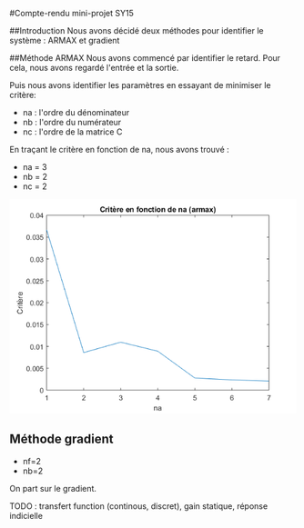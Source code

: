 #Compte-rendu mini-projet SY15

##Introduction
Nous avons décidé deux méthodes pour identifier le système : ARMAX et gradient

##Méthode ARMAX
Nous avons commencé par identifier le retard. Pour cela, nous avons regardé l'entrée et la sortie.

Puis nous avons identifier les paramètres en essayant de minimiser le critère: 

* na : l'ordre du dénominateur
* nb : l'ordre du numérateur
* nc : l'ordre de la matrice C

En traçant le critère en fonction de na, nous avons trouvé : 

* na = 3
* nb = 2
* nc = 2

![](cr_na_armax.png)





## Méthode gradient 

* nf=2
* nb=2

On part sur le gradient. 

TODO : transfert function (continous, discret), gain statique, réponse indicielle 
